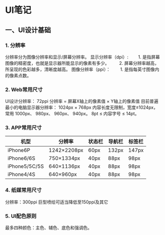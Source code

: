 # UI笔记

## 一、UI设计基础

### 1. 分辨率
分辨率分为图像分辨率和显示/屏幕分辨率。
显示分辨率（dpi）:
&emsp;&emsp;1. 是指屏幕图像的精密度，也就是显示器所能显示的像素有多少。
&emsp;&emsp;2. 屏幕分辨率越高，所呈现的色彩越多，清晰度越高。
图像分辨率（ppi）：
&emsp;&emsp;1. 是指每英寸图像内的像素点数。

### 2. Web常用尺寸
UI设计分辨率： 72ppi
分辨率 = 屏幕X轴上的像素值 × Y轴上的像素值
目前普遍最小的电脑显示器分辨率： 1024px × 768px
内容长度无限制，宽度≤1024px，常用 1000px、 980px、 960px、 940px。
8pt ≤ 内容字号 ≤ 14pt。

### 3. APP常用尺寸
|机型|分辨率|状态栏|导航栏|标签栏|
|----|----|----|----|----|
|iPhone6P|1242×2208px|60px|132px|147px|
|iPhone6/6S|750×1334px|40px|88px|98px|
|iPhone5/5C/5S|640×1136px|40px|88px|98px|
|iPhone4/4S|640×960px|40px|88px|98px|

### 4. 纸媒常用尺寸
分辨率：300ppi
巨型喷绘可适当降低至150ppi及其它

### 5. UI配色原则
最多四种颜色：主色、辅色、底色和强调色。